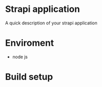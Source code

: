 # Strapi application

A quick description of your strapi application


# Enviroment

- node js 

# Build setup



